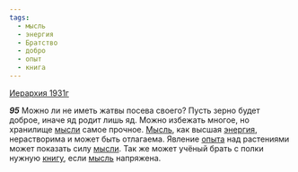 ```yaml
---
tags:
  - мысль
  - энергия
  - Братство
  - добро
  - опыт
  - книга
---
```


[Иерархия 1931г](https://127.0.0.1:4002/agni/1931)

___95___
Можно ли не иметь жатвы посева своего? Пусть зерно будет доброе, иначе яд родит лишь яд. Можно избежать многое, но хранилище [мысли](../../../tags/#[мысль](../../../tags/#мысль)) самое прочное. [Мысль](../../../tags/#[мысль](../../../tags/#мысль)), как высшая [энергия](../../../tags/#энергия), нерастворима и может быть отлагаема. Явление [опыта](../../../tags/#опыт) над растениями может показать силу [мысли](../../../tags/#[мысль](../../../tags/#мысль)). Так же может учёный брать с полки нужную [книгу](../../../tags/#книга), если [мысль](../../../tags/#мысль) напряжена.   

